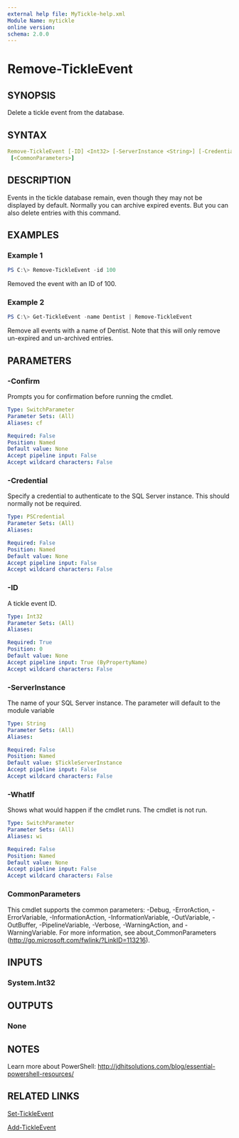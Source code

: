 ```yaml
---
external help file: MyTickle-help.xml
Module Name: mytickle
online version:
schema: 2.0.0
---
```


# Remove-TickleEvent

## SYNOPSIS

Delete a tickle event from the database.

## SYNTAX

```yaml
Remove-TickleEvent [-ID] <Int32> [-ServerInstance <String>] [-Credential <PSCredential>] [-WhatIf] [-Confirm]
 [<CommonParameters>]
```

## DESCRIPTION

Events in the tickle database remain, even though they may not be displayed by default. Normally you can archive expired events. But you can also delete entries with this command.

## EXAMPLES

### Example 1

```powershell
PS C:\> Remove-TickleEvent -id 100
```

Removed the event with an ID of 100.

### Example 2

```powershell
PS C:\> Get-TickleEvent -name Dentist | Remove-TickleEvent
```

Remove all events with a name of Dentist. Note that this will only remove un-expired and un-archived entries.

## PARAMETERS

### -Confirm

Prompts you for confirmation before running the cmdlet.

```yaml
Type: SwitchParameter
Parameter Sets: (All)
Aliases: cf

Required: False
Position: Named
Default value: None
Accept pipeline input: False
Accept wildcard characters: False
```

### -Credential

Specify a credential to authenticate to the SQL Server instance. This should normally not be required.

```yaml
Type: PSCredential
Parameter Sets: (All)
Aliases:

Required: False
Position: Named
Default value: None
Accept pipeline input: False
Accept wildcard characters: False
```

### -ID

A tickle event ID.

```yaml
Type: Int32
Parameter Sets: (All)
Aliases:

Required: True
Position: 0
Default value: None
Accept pipeline input: True (ByPropertyName)
Accept wildcard characters: False
```

### -ServerInstance

The name of your SQL Server instance. The parameter will default to the module variable

```yaml
Type: String
Parameter Sets: (All)
Aliases:

Required: False
Position: Named
Default value: $TickleServerInstance
Accept pipeline input: False
Accept wildcard characters: False
```

### -WhatIf

Shows what would happen if the cmdlet runs. The cmdlet is not run.

```yaml
Type: SwitchParameter
Parameter Sets: (All)
Aliases: wi

Required: False
Position: Named
Default value: None
Accept pipeline input: False
Accept wildcard characters: False
```

### CommonParameters

This cmdlet supports the common parameters: -Debug, -ErrorAction, -ErrorVariable, -InformationAction, -InformationVariable, -OutVariable, -OutBuffer, -PipelineVariable, -Verbose, -WarningAction, and -WarningVariable. For more information, see about_CommonParameters (http://go.microsoft.com/fwlink/?LinkID=113216).

## INPUTS

### System.Int32

## OUTPUTS

### None

## NOTES

Learn more about PowerShell: http://jdhitsolutions.com/blog/essential-powershell-resources/

## RELATED LINKS

[Set-TickleEvent](Set-TickleEvent.md)

[Add-TickleEvent](Add-TickleEvent.md)
